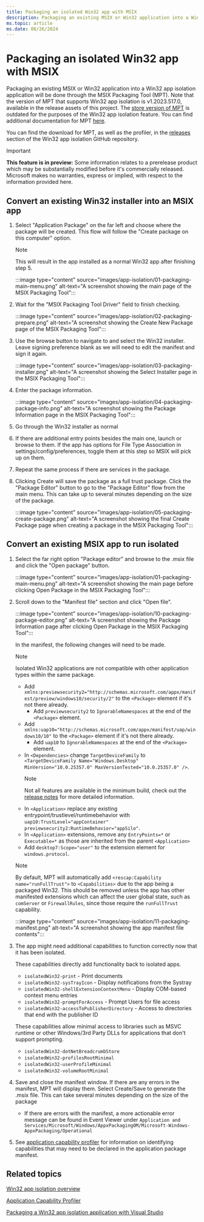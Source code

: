 ```yaml
---
title: Packaging an isolated Win32 app with MSIX
description: Packaging an existing MSIX or Win32 application into a Win32 app isolation application will be done through the MSIX Packaging Tool (MPT).
ms.topic: article
ms.date: 08/26/2024
---
```


# Packaging an isolated Win32 app with MSIX

Packaging an existing MSIX or Win32 application into a Win32 app isolation application will be done through the MSIX Packaging Tool (MPT). Note that the version of MPT that supports Win32 app isolation is v1.2023.517.0, available in the release assets of this project. The [store version of MPT](/windows/msix/packaging-tool/tool-overview) is outdated for the purposes of the Win32 app isolation feature. You can find additional documentation for MPT [here](/windows/msix/packaging-tool/tool-overview).

You can find the download for MPT, as well as the profiler, in the [releases](https://github.com/microsoft/win32-app-isolation/releases) section of the Win32 app isolation GitHub repository.

> [!IMPORTANT]
> **This feature is in preview:** Some information relates to a prerelease product which may be substantially modified before it's commercially released. Microsoft makes no warranties, express or implied, with respect to the information provided here.

## Convert an existing Win32 installer into an MSIX app

1. Select "Application Package" on the far left and choose where the package will be created. This flow will follow the "Create package on this computer" option.

   > [!NOTE]
   > This will result in the app installed as a normal Win32 app after finishing step 5.

   :::image type="content" source="images/app-isolation/01-packaging-main-menu.png" alt-text="A screenshot showing the main page of the MSIX Packaging Tool":::

1. Wait for the "MSIX Packaging Tool Driver" field to finish checking.

   :::image type="content" source="images/app-isolation/02-packaging-prepare.png" alt-text="A screenshot showing the Create New Package page of the MSIX Packaging Tool":::

1. Use the browse button to navigate to and select the Win32 installer. Leave signing preference blank as we will need to edit the manifest and sign it again.

   :::image type="content" source="images/app-isolation/03-packaging-installer.png" alt-text="A screenshot showing the Select Installer page in the MSIX Packaging Tool":::

1. Enter the package information.

   :::image type="content" source="images/app-isolation/04-packaging-package-info.png" alt-text="A screenshot showing the Package Information page in the MSIX Packaging Tool":::

1. Go through the Win32 installer as normal

1. If there are additional entry points besides the main one, launch or browse to them. If the app has options for File Type Association in settings/config/preferences, toggle them at this step so MSIX will pick up on them.

1. Repeat the same process if there are services in the package.

1. Clicking Create will save the package as a full trust package. Click the "Package Editor" button to go to the "Package Editor" flow from the main menu. This can take up to several minutes depending on the size of the package.

   :::image type="content" source="images/app-isolation/05-packaging-create-package.png" alt-text="A screenshot showing the final Create Package page when creating a package in the MSIX Packaging Tool":::

## Convert an existing MSIX app to run isolated

1. Select the far right option "Package editor" and browse to the .msix file and click the "Open package" button.

   :::image type="content" source="images/app-isolation/01-packaging-main-menu.png" alt-text="A screenshot showing the main page before clicking Open Package in the MSIX Packaging Tool":::

1. Scroll down to the "Manifest file" section and click "Open file".

   :::image type="content" source="images/app-isolation/10-packaging-package-editor.png" alt-text="A screenshot showing the Package Information page after clicking Open Package in the MSIX Packaging Tool":::

   In the manifest, the following changes will need to be made.

   > [!NOTE]
   > Isolated Win32 applications are not compatible with other application types within the same package.

   - Add `xmlns:previewsecurity2="http://schemas.microsoft.com/appx/manifest/preview/windows10/security/2"` to the `<Package>` element if it's not there already.
     - Add `previewsecurity2` to `IgnorableNamespaces` at the end of the `<Package>` element.
   - Add `xmlns:uap10="http://schemas.microsoft.com/appx/manifest/uap/windows10/10"` to the `<Package>` element if it's not there already.
     - Add `uap10` to `IgnorableNamespaces` at the end of the `<Package>` element.
   - In `<Dependencies>` change `TargetDeviceFamily` to `<TargetDeviceFamily Name="Windows.Desktop" MinVersion="10.0.25357.0" MaxVersionTested="10.0.25357.0" />`.
     > [!NOTE]
     > Not all features are available in the minimum build, check out the [release notes](https://github.com/microsoft/win32-app-isolation/blob/main/relnotes/windows-release-notes.md) for more detailed information.
   - In `<Application>` replace any existing entrypoint/trustlevel/runtimebehavior with `uap10:TrustLevel="appContainer" previewsecurity2:RuntimeBehavior="appSilo"`.
   - In `<Application>` extensions, remove any `EntryPoints=*` or `Executable=*` as those are inherited from the parent `<Application>`
   - Add `desktop7:Scope="user"` to the extension element for `windows.protocol`.

   > [!NOTE]
   > By default, MPT will automatically add `<rescap:Capability name="runFullTrust">` to `<Capabilities>` due to the app being a packaged Win32. This should be removed unless the app has other manifested extensions which can affect the user global state, such as `comServer` or `FirewallRules`, since those require the `runFullTrust` capability.

   :::image type="content" source="images/app-isolation/11-packaging-manifest.png" alt-text="A screenshot showing the app manifest file contents":::

1. The app might need additional capabilities to function correctly now that it has been isolated.

   These capabilities directly add functionality back to isolated apps.

   - `isolatedWin32-print` - Print documents
   - `isolatedWin32-sysTrayIcon` - Display notifications from the Systray
   - `isolatedWin32-shellExtensionContextMenu` - Display COM-based context menu entries
   - `isolatedWin32-promptForAccess` - Prompt Users for file access
   - `isolatedWin32-accessToPublisherDirectory` - Access to directories that end with the publisher ID

   These capabilities allow minimal access to libraries such as MSVC runtime or other Windows/3rd Party DLLs for applications that don't support prompting.

   - `isolatedWin32-dotNetBreadcrumbStore`
   - `isolatedWin32-profilesRootMinimal`
   - `isolatedWin32-userProfileMinimal`
   - `isolatedWin32-volumeRootMinimal`

1. Save and close the manifest window. If there are any errors in the manifest, MPT will display them. Select Create/Save to generate the .msix file. This can take several minutes depending on the size of the package

   - If there are errors with the manifest, a more actionable error message can be found in Event Viewer under `Application and Services/Microsoft/Windows/AppxPackagingOM/Microsoft-Windows-AppxPackaging/Operational`

1. See [application capability profiler](app-isolation-capability-profiler.md) for information on identifying capabilities that may need to be declared in the application package manifest.

## Related topics

[Win32 app isolation overview](app-isolation-overview.md)

[Application Capability Profiler](app-isolation-capability-profiler.md)

[Packaging a Win32 app isolation application with Visual Studio](app-isolation-packaging-with-vs.md)

